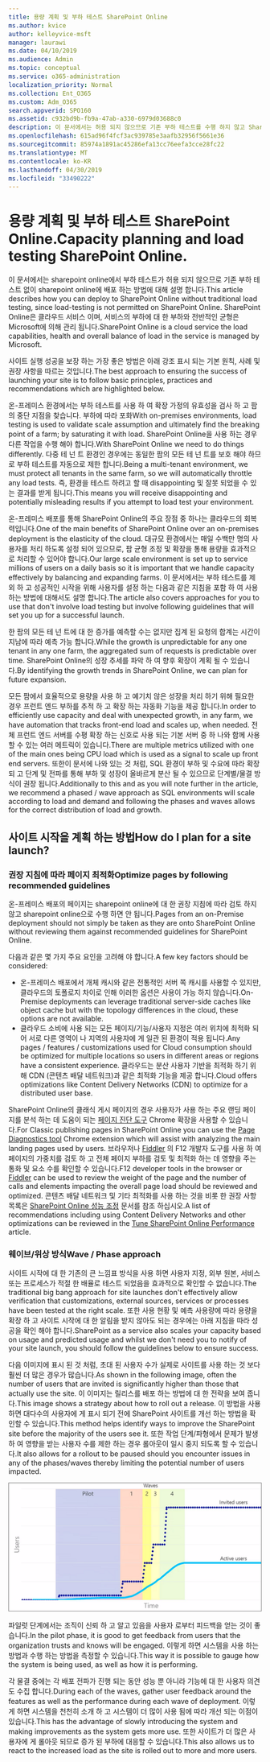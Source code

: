 ```yaml
---
title: 용량 계획 및 부하 테스트 SharePoint Online
ms.author: kvice
author: kelleyvice-msft
manager: laurawi
ms.date: 04/10/2019
ms.audience: Admin
ms.topic: conceptual
ms.service: o365-administration
localization_priority: Normal
ms.collection: Ent_O365
ms.custom: Adm_O365
search.appverid: SPO160
ms.assetid: c932bd9b-fb9a-47ab-a330-6979d03688c0
description: 이 문서에서는 허용 되지 않으므로 기존 부하 테스트를 수행 하지 않고 SharePoint Online에 배포 하는 방법에 대해 설명 합니다.
ms.openlocfilehash: 615ad96f4fcf3ac939785e3aafb32956f5661e36
ms.sourcegitcommit: 85974a1891ac45286efa13cc76eefa3cce28fc22
ms.translationtype: MT
ms.contentlocale: ko-KR
ms.lasthandoff: 04/30/2019
ms.locfileid: "33490222"
---
```

# <a name="capacity-planning-and-load-testing-sharepoint-online"></a><span data-ttu-id="632de-103">용량 계획 및 부하 테스트 SharePoint Online.</span><span class="sxs-lookup"><span data-stu-id="632de-103">Capacity planning and load testing SharePoint Online.</span></span>

<span data-ttu-id="632de-104">이 문서에서는 sharepoint online에서 부하 테스트가 허용 되지 않으므로 기존 부하 테스트 없이 sharepoint online에 배포 하는 방법에 대해 설명 합니다.</span><span class="sxs-lookup"><span data-stu-id="632de-104">This article describes how you can deploy to SharePoint Online without traditional load testing, since load-testing is not permitted on SharePoint Online.</span></span> <span data-ttu-id="632de-105">SharePoint Online은 클라우드 서비스 이며, 서비스의 부하에 대 한 부하와 전반적인 균형은 Microsoft에 의해 관리 됩니다.</span><span class="sxs-lookup"><span data-stu-id="632de-105">SharePoint Online is a cloud service the load capabilities, health and overall balance of load in the service is managed by Microsoft.</span></span>
  
<span data-ttu-id="632de-106">사이트 실행 성공을 보장 하는 가장 좋은 방법은 아래 강조 표시 되는 기본 원칙, 사례 및 권장 사항을 따르는 것입니다.</span><span class="sxs-lookup"><span data-stu-id="632de-106">The best approach to ensuring the success of launching your site is to follow basic principles, practices and recommendations which are highlighted below.</span></span>
  
<span data-ttu-id="632de-107">온-프레미스 환경에서는 부하 테스트를 사용 하 여 확장 가정의 유효성을 검사 하 고 팜의 중단 지점을 찾습니다. 부하에 따라 포화</span><span class="sxs-lookup"><span data-stu-id="632de-107">With on-premises environments, load testing is used to validate scale assumption and ultimately find the breaking point of a farm; by saturating it with load.</span></span> <span data-ttu-id="632de-108">SharePoint Online을 사용 하는 경우 다른 작업을 수행 해야 합니다.</span><span class="sxs-lookup"><span data-stu-id="632de-108">With SharePoint Online we need to do things differently.</span></span> <span data-ttu-id="632de-109">다중 테 넌 트 환경인 경우에는 동일한 팜의 모든 테 넌 트를 보호 해야 하므로 부하 테스트를 자동으로 제한 합니다.</span><span class="sxs-lookup"><span data-stu-id="632de-109">Being a multi-tenant environment, we must protect all tenants in the same farm, so we will automatically throttle any load tests.</span></span> <span data-ttu-id="632de-110">즉, 환경을 테스트 하려고 할 때 disappointing 및 잘못 되었을 수 있는 결과를 받게 됩니다.</span><span class="sxs-lookup"><span data-stu-id="632de-110">This means you will receive disappointing and potentially misleading results if you attempt to load test your environment.</span></span>
  
<span data-ttu-id="632de-111">온-프레미스 배포를 통해 SharePoint Online의 주요 장점 중 하나는 클라우드의 회복 력입니다.</span><span class="sxs-lookup"><span data-stu-id="632de-111">One of the main benefits of SharePoint Online over an on-premises deployment is the elasticity of the cloud.</span></span> <span data-ttu-id="632de-112">대규모 환경에서는 매일 수백만 명의 사용자를 처리 하도록 설정 되어 있으므로, 팜 균형 조정 및 확장을 통해 용량을 효과적으로 처리할 수 있어야 합니다.</span><span class="sxs-lookup"><span data-stu-id="632de-112">Our large scale environment is set up to service millions of users on a daily basis so it is important that we handle capacity effectively by balancing and expanding farms.</span></span> <span data-ttu-id="632de-113">이 문서에서는 부하 테스트를 제외 하 고 성공적인 시작을 위해 사용자를 설정 하는 다음과 같은 지침을 포함 하 여 사용 하는 방법에 대해서도 설명 합니다.</span><span class="sxs-lookup"><span data-stu-id="632de-113">The article also covers approaches for you to use that don't involve load testing but involve following guidelines that will set you up for a successful launch.</span></span> 
  
<span data-ttu-id="632de-114">한 팜의 모든 테 넌 트에 대 한 증가를 예측할 수는 없지만 집계 된 요청의 합계는 시간이 지남에 따라 예측 가능 합니다.</span><span class="sxs-lookup"><span data-stu-id="632de-114">While the growth is unpredictable for any one tenant in any one farm, the aggregated sum of requests is predictable over time.</span></span> <span data-ttu-id="632de-115">SharePoint Online의 성장 추세를 파악 하 여 향후 확장이 계획 될 수 있습니다.</span><span class="sxs-lookup"><span data-stu-id="632de-115">By identifying the growth trends in SharePoint Online, we can plan for future expansion.</span></span>
  
<span data-ttu-id="632de-116">모든 팜에서 효율적으로 용량을 사용 하 고 예기치 않은 성장을 처리 하기 위해 필요한 경우 프런트 엔드 부하를 추적 하 고 확장 하는 자동화 기능을 제공 합니다.</span><span class="sxs-lookup"><span data-stu-id="632de-116">In order to efficiently use capacity and deal with unexpected growth, in any farm, we have automation that tracks front-end load and scales up, when needed.</span></span> <span data-ttu-id="632de-117">전체 프런트 엔드 서버를 수평 확장 하는 신호로 사용 되는 기본 서버 중 하 나와 함께 사용할 수 있는 여러 메트릭이 있습니다.</span><span class="sxs-lookup"><span data-stu-id="632de-117">There are multiple metrics utilized with one of the main ones being CPU load which is used as a signal to scale up front end servers.</span></span> <span data-ttu-id="632de-118">또한이 문서에 나와 있는 것 처럼, SQL 환경이 부하 및 수요에 따라 확장 되 고 단계 및 전파를 통해 부하 및 성장이 올바르게 분산 될 수 있으므로 단계별/물결 방식이 권장 됩니다.</span><span class="sxs-lookup"><span data-stu-id="632de-118">Additionally to this and as you will note further in the article, we recommend a phased / wave approach as SQL environments will scale according to load and demand and following the phases and waves allows for the correct distribution of load and growth.</span></span> 
  
## <a name="how-do-i-plan-for-a-site-launch"></a><span data-ttu-id="632de-119">사이트 시작을 계획 하는 방법</span><span class="sxs-lookup"><span data-stu-id="632de-119">How do I plan for a site launch?</span></span>

### <a name="optimize-pages-by-following-recommended-guidelines"></a><span data-ttu-id="632de-120">권장 지침에 따라 페이지 최적화</span><span class="sxs-lookup"><span data-stu-id="632de-120">Optimize pages by following recommended guidelines</span></span>
<span data-ttu-id="632de-121">온-프레미스 배포의 페이지는 sharepoint online에 대 한 권장 지침에 따라 검토 하지 않고 sharepoint online으로 수행 하면 안 됩니다.</span><span class="sxs-lookup"><span data-stu-id="632de-121">Pages from an on-Premise deployment should not simply be taken as they are onto SharePoint Online without reviewing them against recommended guidelines for SharePoint Online.</span></span>

<span data-ttu-id="632de-122">다음과 같은 몇 가지 주요 요인을 고려해 야 합니다.</span><span class="sxs-lookup"><span data-stu-id="632de-122">A few key factors should be considered:</span></span>
- <span data-ttu-id="632de-123">온-프레미스 배포에서 개체 캐시와 같은 전통적인 서버 쪽 캐시를 사용할 수 있지만, 클라우드의 토폴로지 차이로 인해 이러한 옵션은 사용이 가능 하지 않습니다.</span><span class="sxs-lookup"><span data-stu-id="632de-123">On-Premise deployments can leverage traditional server-side caches like object cache but with the topology differences in the cloud, these options are not available.</span></span>
- <span data-ttu-id="632de-124">클라우드 소비에 사용 되는 모든 페이지/기능/사용자 지정은 여러 위치에 최적화 되어 서로 다른 영역이 나 지역의 사용자에 게 일관 된 환경이 적용 됩니다.</span><span class="sxs-lookup"><span data-stu-id="632de-124">Any pages / features / customizations used for Cloud consumption should be optimized for multiple locations so users in different areas or regions have a consistent experience.</span></span> <span data-ttu-id="632de-125">클라우드는 분산 사용자 기반을 최적화 하기 위해 CDN (콘텐츠 배달 네트워크)과 같은 최적화 기능을 제공 합니다.</span><span class="sxs-lookup"><span data-stu-id="632de-125">Cloud offers optimizations like Content Delivery Networks (CDN) to optimize for a distributed user base.</span></span>

<span data-ttu-id="632de-126">SharePoint Online의 클래식 게시 페이지의 경우 사용자가 사용 하는 주요 랜딩 페이지를 분석 하는 데 도움이 되는 [페이지 진단 도구](https://aka.ms/perftool) Chrome 확장을 사용할 수 있습니다.</span><span class="sxs-lookup"><span data-stu-id="632de-126">For Classic publishing pages in SharePoint Online you can use the [Page Diagnostics tool](https://aka.ms/perftool) Chrome extension which will assist with analyzing the main landing pages used by users.</span></span>
<span data-ttu-id="632de-127">브라우저나 [Fiddler](https://www.telerik.com/download/fiddler) 의 F12 개발자 도구를 사용 하 여 페이지의 가중치를 검토 하 고 전체 페이지 부하를 검토 및 최적화 하는 데 영향을 주는 통화 및 요소 수를 확인할 수 있습니다.</span><span class="sxs-lookup"><span data-stu-id="632de-127">F12 developer tools in the browser or [Fiddler](https://www.telerik.com/download/fiddler) can be used to review the weight of the page and the number of calls and elements impacting the overall page load should be reviewed and optimized.</span></span> <span data-ttu-id="632de-128">콘텐츠 배달 네트워크 및 기타 최적화를 사용 하는 것을 비롯 한 권장 사항 목록은 [SharePoint Online 성능 조정](https://aka.ms/tuneSPO) 문서를 참조 하십시오.</span><span class="sxs-lookup"><span data-stu-id="632de-128">A list of recommendations including using Content Delivery Networks and other optimizations can be reviewed in the [Tune SharePoint Online Performance](https://aka.ms/tuneSPO) article.</span></span>

### <a name="wave--phase-approach"></a><span data-ttu-id="632de-129">웨이브/위상 방식</span><span class="sxs-lookup"><span data-stu-id="632de-129">Wave / Phase approach</span></span>
<span data-ttu-id="632de-130">사이트 시작에 대 한 기존의 큰 느낌표 방식을 사용 하면 사용자 지정, 외부 원본, 서비스 또는 프로세스가 적절 한 배율로 테스트 되었음을 효과적으로 확인할 수 없습니다.</span><span class="sxs-lookup"><span data-stu-id="632de-130">The traditional big bang approach for site launches don't effectively allow verification that customizations, external sources, services or processes have been tested at the right scale.</span></span> <span data-ttu-id="632de-131">또한 사용 현황 및 예측 사용량에 따라 용량을 확장 하 고 사이트 시작에 대 한 알림을 받지 않아도 되는 경우에는 아래 지침을 따라 성공을 확인 해야 합니다.</span><span class="sxs-lookup"><span data-stu-id="632de-131">SharePoint as a service also scales your capacity based on usage and predicted usage and whilst we don't need you to notify of your site launch, you should follow the guidelines below to ensure success.</span></span>
  
<span data-ttu-id="632de-132">다음 이미지에 표시 된 것 처럼, 초대 된 사용자 수가 실제로 사이트를 사용 하는 것 보다 훨씬 더 많은 경우가 많습니다.</span><span class="sxs-lookup"><span data-stu-id="632de-132">As shown in the following image, often the number of users that are invited is significantly higher than those that actually use the site.</span></span> <span data-ttu-id="632de-133">이 이미지는 릴리스를 배포 하는 방법에 대 한 전략을 보여 줍니다.</span><span class="sxs-lookup"><span data-stu-id="632de-133">This image shows a strategy about how to roll out a release.</span></span> <span data-ttu-id="632de-134">이 방법을 사용 하면 대다수의 사용자에 게 표시 되기 전에 SharePoint 사이트를 개선 하는 방법을 확인할 수 있습니다.</span><span class="sxs-lookup"><span data-stu-id="632de-134">This method helps identify ways to improve the SharePoint site before the majority of the users see it.</span></span> <span data-ttu-id="632de-135">또한 작업 단계/파형에서 문제가 발생 하 여 영향을 받는 사용자 수를 제한 하는 경우 롤아웃이 일시 중지 되도록 할 수 있습니다.</span><span class="sxs-lookup"><span data-stu-id="632de-135">It also allows for a rollout to be paused should you encounter issues in any of the phases/waves thereby limiting the potential number of users impacted.</span></span>
  
![초대받은 사용자 및 활성 사용자를 보여 주는 그래프](media/0bc14a20-9420-4986-b9b9-fbcd2c6e0fb9.png)
  
<span data-ttu-id="632de-137">파일럿 단계에서는 조직이 신뢰 하 고 알고 있음을 사용자 로부터 피드백을 얻는 것이 좋습니다.</span><span class="sxs-lookup"><span data-stu-id="632de-137">In the pilot phase, it is good to get feedback from users that the organization trusts and knows will be engaged.</span></span> <span data-ttu-id="632de-138">이렇게 하면 시스템을 사용 하는 방법과 수행 하는 방법을 측정할 수 있습니다.</span><span class="sxs-lookup"><span data-stu-id="632de-138">This way it is possible to gauge how the system is being used, as well as how it is performing.</span></span>
  
<span data-ttu-id="632de-139">각 물결 중에는 각 배포 전파가 진행 되는 동안 성능 뿐 아니라 기능에 대 한 사용자 의견도 수집 합니다.</span><span class="sxs-lookup"><span data-stu-id="632de-139">During each of the waves, gather user feedback around the features as well as the performance during each wave of deployment.</span></span> <span data-ttu-id="632de-140">이렇게 하면 시스템을 천천히 소개 하 고 시스템이 더 많이 사용 됨에 따라 개선 되는 이점이 있습니다.</span><span class="sxs-lookup"><span data-stu-id="632de-140">This has the advantage of slowly introducing the system and making improvements as the system gets more use.</span></span> <span data-ttu-id="632de-141">또한 사이트가 더 많은 사용자에 게 롤아웃 되므로 증가 된 부하에 대응할 수 있습니다.</span><span class="sxs-lookup"><span data-stu-id="632de-141">This also allows us to react to the increased load as the site is rolled out to more and more users.</span></span>
